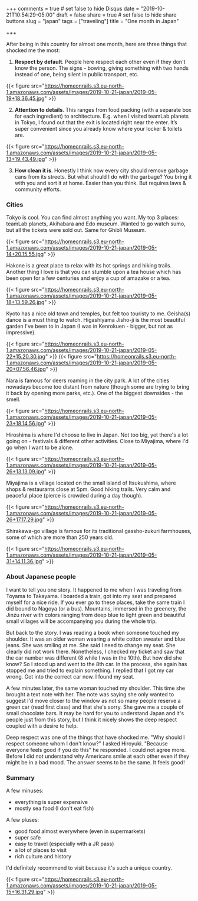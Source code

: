 +++
comments = true	# set false to hide Disqus
date = "2019-10-21T10:54:29-05:00"
draft = false
share = true	# set false to hide share buttons
slug = "japan"
tags = ["traveling"]
title = "One month in Japan"

+++

After being in this country for almost one month, here are three things that
shocked me the most:

<!--more-->

1. **Respect by default**. People here respect each other even if they don't
   know the person. The signs - bowing, giving something with two hands instead
   of one, being silent in public transport, etc.

{{< figure src="https://homeonrails.s3.eu-north-1.amazonaws.com/assets/images/2019-10-21-japan/2019-05-19+18.36.45.jpg" >}}

2. **Attention to details**. This ranges from food packing (with a separate box
   for each ingredient) to architecture. E.g. when I visited teamLab planets in
    Tokyo, I found out that the exit is located right near the enter. It’s
    super convenient since you already know where your locker & toilets are.

{{< figure src="https://homeonrails.s3.eu-north-1.amazonaws.com/assets/images/2019-10-21-japan/2019-05-13+19.43.49.jpg" >}}

3. **How clean it is**. Honestly I think now every city should remove garbage
   cans from its streets. But what should I do with the garbage? You bring it
   with you and sort it at home. Easier than you think. But requires laws &
   community efforts.

### Cities

Tokyo is cool. You can find almost anything you want. My top 3 places: teamLab
planets, Akihabara and Edo museum. Wanted to go watch sumo, but all the tickets
were sold out. Same for Ghibli Museum.

{{< figure src="https://homeonrails.s3.eu-north-1.amazonaws.com/assets/images/2019-10-21-japan/2019-05-14+20.15.55.jpg" >}}

Hakone is a great place to relax with its hot springs and hiking trails.
Another thing I love is that you can stumble upon a tea house which has been
open for a few centuries and enjoy a cup of amazake or a tea.

{{< figure src="https://homeonrails.s3.eu-north-1.amazonaws.com/assets/images/2019-10-21-japan/2019-05-18+13.59.26.jpg" >}}

Kyoto has a nice old town and temples, but felt too touristy to me. Geisha(s)
dance is a must thing to watch. Higashiyama Jisho-ji is the most beautiful
garden I've been to in Japan (I was in Kenrokuen - bigger, but not as
impressive).

{{< figure src="https://homeonrails.s3.eu-north-1.amazonaws.com/assets/images/2019-10-21-japan/2019-05-22+15.20.30.jpg" >}}
{{< figure src="https://homeonrails.s3.eu-north-1.amazonaws.com/assets/images/2019-10-21-japan/2019-05-20+07.56.46.jpg" >}}

Nara is famous for deers roaming in the city park. A lot of the cities nowadays
become too distant from nature (though some are trying to bring it back by
opening more parks, etc.). One of the biggest downsides - the smell.

{{< figure src="https://homeonrails.s3.eu-north-1.amazonaws.com/assets/images/2019-10-21-japan/2019-05-23+18.14.56.jpg" >}}

Hiroshima is where I'd choose to live in Japan. Not too big, yet there's a lot
going on - festivals & different other activities. Close to Miyajima, where I'd
go when I want to be alone.

{{< figure src="https://homeonrails.s3.eu-north-1.amazonaws.com/assets/images/2019-10-21-japan/2019-05-26+13.13.09.jpg" >}}

Miyajima is a village located on the small island of Itsukushima, where shops &
restaurants close at 5pm. Good hiking trails. Very calm and peaceful place
(pierce is crowded during a day though).

{{< figure src="https://homeonrails.s3.eu-north-1.amazonaws.com/assets/images/2019-10-21-japan/2019-05-26+17.17.29.jpg" >}}

Shirakawa-go village is famous for its traditional gassho-zukuri farmhouses,
some of which are more than 250 years old.

{{< figure src="https://homeonrails.s3.eu-north-1.amazonaws.com/assets/images/2019-10-21-japan/2019-05-31+14.11.36.jpg" >}}

### About Japanese people

I want to tell you one story. It happened to me when I was traveling from
  Toyama to Takayama. I boarded a train, got into my seat and prepared myself
  for a nice ride. If you ever go to these places, take the same train I did
    bound to Nagoya (or a bus). Mountains, immersed in the greenery, the Jinzu
    river with colors ranging from deep blue to light green and beautiful small
    villages will be accompanying you during the whole trip.

But back to the story. I was reading a book when someone touched my shoulder.
It was an older woman wearing a white cotton sweater and blue jeans. She was
smiling at me. She said I need to change my seat. She clearly did not work
there. Nonetheless, I checked my ticket and saw that the car number was
different (8 while I was in the 10th). But how did she know? So I stood up and
went to the 8th car. In the process, she again has stopped me and tried to
explain something. I replied that I got my car wrong. Got into the correct car
now. I found my seat.

A few minutes later, the same woman touched my shoulder. This time she brought
  a text note with her. The note was saying she only wanted to suggest I'd move
  closer to the window as not so many people reserve a green car (read first
  class) and that she's sorry. She gave me a couple of small chocolate bars. It
  may be hard for you to understand Japan and it's people just from this story,
  but I think it nicely shows the deep respect coupled with a desire to help.

Deep respect was one of the things that have shocked me. "Why should I respect
someone whom I don't know?" I asked Hiroyuki. "Because everyone feels good if
you do this" he responded. I could not agree more. Before I did not understand
why Americans smile at each other even if they might be in a bad mood. The
answer seems to be the same. It feels good!

### Summary

A few minuses:

- everything is super expensive
- mostly sea food (I don't eat fish)

A few pluses:

- good food almost everywhere (even in supermarkets)
- super safe
- easy to travel (especially with a JR pass)
- a lot of places to visit
- rich culture and history

I'd definitely recommend to visit because it's such a unique country.

{{< figure src="https://homeonrails.s3.eu-north-1.amazonaws.com/assets/images/2019-10-21-japan/2019-05-15+16.31.29.jpg" >}}
